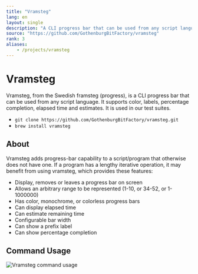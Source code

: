 ```yaml
---
title: "Vramsteg"
lang: en
layout: single
description: "A CLI progress bar that can be used from any script language."
source: "https://github.com/GothenburgBitFactory/vramsteg"
rank: 3
aliases:
    - /projects/vramsteg
---
```

# Vramsteg

Vramsteg, from the Swedish framsteg (progress), is a CLI progress bar that can be used from any script language.
It supports color, labels, percentage completion, elapsed time and estimates.
It is used in our test suites.

* `git clone https://github.com/GothenburgBitFactory/vramsteg.git`
* `brew install vramsteg`

## About

Vramsteg adds progress-bar capability to a script/program that otherwise does not have one.
If a program has a lengthy iterative operation, it may benefit from using vramsteg, which provides these features:

* Display, removes or leaves a progress bar on screen
* Allows an arbitrary range to be represented (1-10, or 34-52, or 1-1000000)
* Has color, monochrome, or colorless progress bars
* Can display elapsed time
* Can estimate remaining time
* Configurable bar width
* Can show a prefix label
* Can show percentage completion

## Command Usage

![Vramsteg command usage](/img/vramsteg.png)
